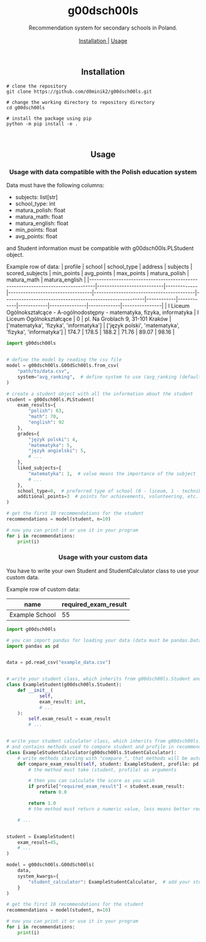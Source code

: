 <h1 align="center">g00dsch00ls</h1>


<p align="center">
    Recommendation system for secondary schools in Poland. <br> <br>
    <a href="#installation"> Installation </a> | <a href="#usage"> Usage </a>
</p> 
<br>

<h2 align="center">Installation</h2>

```console
# clone the repository
git clone https://github.com/d0minik2/g00dsch00ls.git

# change the working directory to repository directory
cd g00dsch00ls

# install the package using pip
python -m pip install -e .
```

<br>

<h2 align="center">Usage</h2>


<h3 align="center">Usage with data compatible with the Polish education system</h3>

Data must have the following columns:
* subjects: list[str]
* school_type: int
* matura_polish: float
* matura_math: float
* matura_english: float
* min_points: float
* avg_points: float

and Student information must be compatible with g00dsch00ls.PLStudent object.

Example row of data:
| profile                                                                        | school                    | school_type | address                          | subjects                                | scored_subjects                                         | min_points | avg_points | max_points | matura_polish | matura_math | matura_english |
|--------------------------------------------------------------------------------|---------------------------|-------------|----------------------------------|-----------------------------------------|---------------------------------------------------------|------------|------------|------------|---------------|-------------|----------------|
| I Liceum Ogólnokształcące - A-ogólnodostępny - matematyka, fizyka, informatyka | I Liceum Ogólnokształcące | 0           | pl. Na Groblach 9, 31-101 Kraków | ['matematyka', 'fizyka', 'informatyka'] | ['język polski', 'matematyka', 'fizyka', 'informatyka'] | 174.7      | 178.5      | 188.2      | 71.76         | 89.07       | 98.16          |

```python
import g00dsch00ls


# define the model by reading the csv file
model = g00dsch00ls.G00dSch00ls.from_csv(
    "path/to/data.csv",
    system="avg_ranking",  # define system to use (avg_ranking (default), normalization)
)

# create a student object with all the information about the student
student = g00dsch00ls.PLStudent(
    exam_results={
        "polish": 63,
        "math": 70,
        "english": 92
    },
    grades={
        "język polski": 4,
        "matematyka": 5,
        "język angielski": 5,
        # ...
    },
    liked_subjects={
        "matematyka": 1,  # value means the importance of the subject
        # ...
    },
    school_type=0,  # preferred type of school (0 - liceum, 1 - technikum, 2 - branżowa)
    additional_points=3  # points for achievements, volunteering, etc.
)

# get the first 10 recommendations for the student
recommendations = model(student, n=10)

# now you can print it or use it in your program
for i in recommendations:
    print(i)
```

<h3 align="center">Usage with your custom data</h3>

You have to write your own Student and StudentCalculator class to use your custom data.

Example row of custom data:

| name           | required_exam_result |
|----------------|----------------------|
| Example School | 55                   |

```python
import g00dsch00ls

# you can import pandas for loading your data (data must be pandas.DataFrame)
import pandas as pd


data = pd.read_csv("example_data.csv")


# write your student class, which inherits from g00dsch00ls.Student and contains your student data
class ExampleStudent(g00dsch00ls.Student):
    def __init__(
            self,
            exam_result: int,
            # ...
    ):
        self.exam_result = exam_result
        # ...


# write your student calculator class, which inherits from g00dsch00ls.StudentCalculator
# and contains methods used to compare student and profile in recommendation system
class ExampleStudentCalculator(g00dsch00ls.StudentCalculator):
    # write methods starting with "compare_", that methods will be automatically called by StudentCalculator
    def compare_exam_result(self, student: ExampleStudent, profile: pd.Series) -> float:
        # the method must take (student, profile) as arguments

        # then you can calculate the score as you wish
        if profile["required_exam_result"] < student.exam_result:
            return 0.0

        return 1.0
        # the method must return a numeric value, less means better recommendation

    # ...


student = ExampleStudent(
    exam_result=45,
    # ...
)

model = g00dsch00ls.G00dSch00ls(
    data,
    system_kwargs={
        "student_calculator": ExampleStudentCalculator,  # add your student calculator class to system_kwargs
    }
)

# get the first 10 recommendations for the student
recommendations = model(student, n=10)

# now you can print it or use it in your program
for i in recommendations:
    print(i)
```


